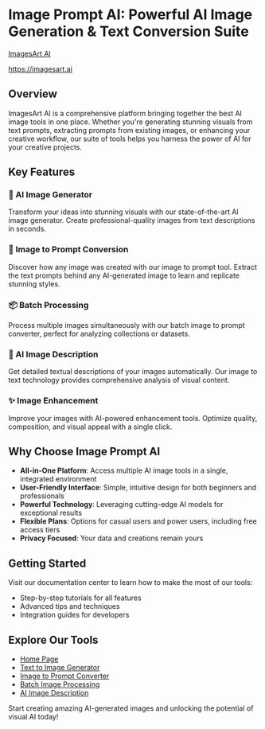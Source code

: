 # Image Prompt AI: Powerful AI Image Generation & Text Conversion Suite

[ImagesArt AI](https://imagesart.ai)


https://imagesart.ai

## Overview
ImagesArt AI is a comprehensive platform bringing together the best AI image tools in one place. Whether you're generating stunning visuals from text prompts, extracting prompts from existing images, or enhancing your creative workflow, our suite of tools helps you harness the power of AI for your creative projects.

## Key Features

### 🎨 AI Image Generator
Transform your ideas into stunning visuals with our state-of-the-art AI image generator. Create professional-quality images from text descriptions in seconds.

### 🔄 Image to Prompt Conversion
Discover how any image was created with our image to prompt tool. Extract the text prompts behind any AI-generated image to learn and replicate stunning styles.

### 📦 Batch Processing
Process multiple images simultaneously with our batch image to prompt converter, perfect for analyzing collections or datasets.

### 📝 AI Image Description
Get detailed textual descriptions of your images automatically. Our image to text technology provides comprehensive analysis of visual content.

### ✨ Image Enhancement
Improve your images with AI-powered enhancement tools. Optimize quality, composition, and visual appeal with a single click.

## Why Choose Image Prompt AI

* **All-in-One Platform**: Access multiple AI image tools in a single, integrated environment
* **User-Friendly Interface**: Simple, intuitive design for both beginners and professionals
* **Powerful Technology**: Leveraging cutting-edge AI models for exceptional results
* **Flexible Plans**: Options for casual users and power users, including free access tiers
* **Privacy Focused**: Your data and creations remain yours

## Getting Started
Visit our documentation center to learn how to make the most of our tools:
* Step-by-step tutorials for all features
* Advanced tips and techniques
* Integration guides for developers

## Explore Our Tools
* [Home Page](https://imagesart.ai)
* [Text to Image Generator](https://imagesart.ai/ai-image-generator)
* [Image to Prompt Converter](https://imagesart.ai/image-to-prompt)
* [Batch Image Processing](https://imagesart.ai/batch-image-to-prompt)
* [AI Image Description](https://imagesart.ai/ai-describe-image)

Start creating amazing AI-generated images and unlocking the potential of visual AI today!
